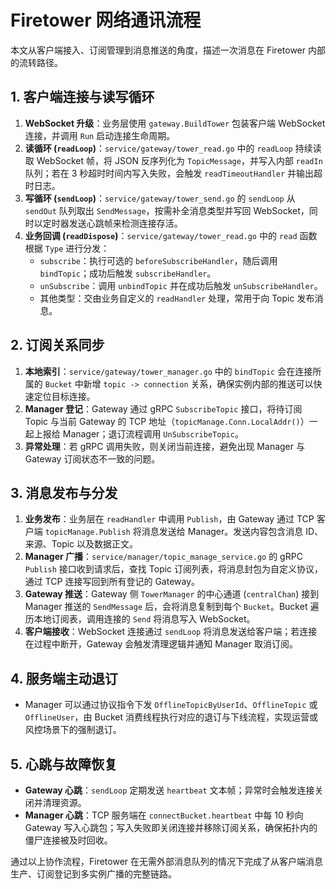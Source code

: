 # Firetower 网络通讯流程

本文从客户端接入、订阅管理到消息推送的角度，描述一次消息在 Firetower 内部的流转路径。

## 1. 客户端连接与读写循环
1. **WebSocket 升级**：业务层使用 `gateway.BuildTower` 包装客户端 WebSocket 连接，并调用 `Run` 启动连接生命周期。
2. **读循环 (`readLoop`)**：`service/gateway/tower_read.go` 中的 `readLoop` 持续读取 WebSocket 帧，将 JSON 反序列化为 `TopicMessage`，并写入内部 `readIn` 队列；若在 3 秒超时时间内写入失败，会触发 `readTimeoutHandler` 并输出超时日志。
3. **写循环 (`sendLoop`)**：`service/gateway/tower_send.go` 的 `sendLoop` 从 `sendOut` 队列取出 `SendMessage`，按需补全消息类型并写回 WebSocket，同时以定时器发送心跳帧来检测连接存活。
4. **业务回调 (`readDispose`)**：`service/gateway/tower_read.go` 中的 `read` 函数根据 `Type` 进行分发：
   - `subscribe`：执行可选的 `beforeSubscribeHandler`，随后调用 `bindTopic`；成功后触发 `subscribeHandler`。
   - `unSubscribe`：调用 `unbindTopic` 并在成功后触发 `unSubscribeHandler`。
   - 其他类型：交由业务自定义的 `readHandler` 处理，常用于向 Topic 发布消息。

## 2. 订阅关系同步
1. **本地索引**：`service/gateway/tower_manager.go` 中的 `bindTopic` 会在连接所属的 `Bucket` 中新增 `topic -> connection` 关系，确保实例内部的推送可以快速定位目标连接。
2. **Manager 登记**：Gateway 通过 gRPC `SubscribeTopic` 接口，将待订阅 Topic 与当前 Gateway 的 TCP 地址（`topicManage.Conn.LocalAddr()`）一起上报给 Manager；退订流程调用 `UnSubscribeTopic`。
3. **异常处理**：若 gRPC 调用失败，则关闭当前连接，避免出现 Manager 与 Gateway 订阅状态不一致的问题。

## 3. 消息发布与分发
1. **业务发布**：业务层在 `readHandler` 中调用 `Publish`，由 Gateway 通过 TCP 客户端 `topicManage.Publish` 将消息发送给 Manager。发送内容包含消息 ID、来源、Topic 以及数据正文。
2. **Manager 广播**：`service/manager/topic_manage_service.go` 的 gRPC `Publish` 接口收到请求后，查找 Topic 订阅列表，将消息封包为自定义协议，通过 TCP 连接写回到所有登记的 Gateway。
3. **Gateway 推送**：Gateway 侧 `TowerManager` 的中心通道 (`centralChan`) 接到 Manager 推送的 `SendMessage` 后，会将消息复制到每个 `Bucket`。Bucket 遍历本地订阅表，调用连接的 `Send` 将消息写入 WebSocket。
4. **客户端接收**：WebSocket 连接通过 `sendLoop` 将消息发送给客户端；若连接在过程中断开，Gateway 会触发清理逻辑并通知 Manager 取消订阅。

## 4. 服务端主动退订
- Manager 可以通过协议指令下发 `OfflineTopicByUserId`、`OfflineTopic` 或 `OfflineUser`，由 Bucket 消费线程执行对应的退订与下线流程，实现运营或风控场景下的强制退订。

## 5. 心跳与故障恢复
- **Gateway 心跳**：`sendLoop` 定期发送 `heartbeat` 文本帧；异常时会触发连接关闭并清理资源。
- **Manager 心跳**：TCP 服务端在 `connectBucket.heartbeat` 中每 10 秒向 Gateway 写入心跳包；写入失败即关闭连接并移除订阅关系，确保拓扑内的僵尸连接被及时回收。

通过以上协作流程，Firetower 在无需外部消息队列的情况下完成了从客户端消息生产、订阅登记到多实例广播的完整链路。
